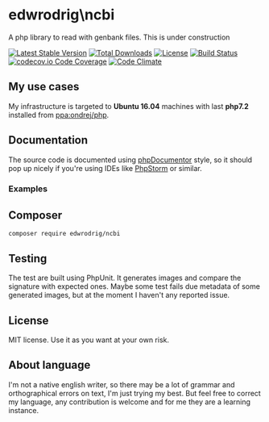 edwrodrig\ncbi
========
A php library to read with genbank files.
This is under construction

[![Latest Stable Version](https://poser.pugx.org/edwrodrig/ncbi/v/stable)](https://packagist.org/packages/edwrodrig/ncbi)
[![Total Downloads](https://poser.pugx.org/edwrodrig/ncbi/downloads)](https://packagist.org/packages/edwrodrig/ncbi)
[![License](https://poser.pugx.org/edwrodrig/ncbi/license)](https://packagist.org/packages/edwrodrig/ncbi)
[![Build Status](https://travis-ci.org/edwrodrig/ncbi.svg?branch=master)](https://travis-ci.org/edwrodrig/ncbi)
[![codecov.io Code Coverage](https://codecov.io/gh/edwrodrig/ncbi/branch/master/graph/badge.svg)](https://codecov.io/github/edwrodrig/ncbi?branch=master)
[![Code Climate](https://codeclimate.com/github/edwrodrig/ncbi/badges/gpa.svg)](https://codeclimate.com/github/edwrodrig/ncbi)


## My use cases

My infrastructure is targeted to __Ubuntu 16.04__ machines with last __php7.2__ installed from [ppa:ondrej/php](https://launchpad.net/~ondrej/+archive/ubuntu/php).

## Documentation
The source code is documented using [phpDocumentor](http://docs.phpdoc.org/references/phpdoc/basic-syntax.html) style,
so it should pop up nicely if you're using IDEs like [PhpStorm](https://www.jetbrains.com/phpstorm) or similar.

### Examples

## Composer
```
composer require edwrodrig/ncbi
```

## Testing
The test are built using PhpUnit. It generates images and compare the signature with expected ones. Maybe some test fails due metadata of some generated images, but at the moment I haven't any reported issue.

## License
MIT license. Use it as you want at your own risk.

## About language
I'm not a native english writer, so there may be a lot of grammar and orthographical errors on text, I'm just trying my best. But feel free to correct my language, any contribution is welcome and for me they are a learning instance.

